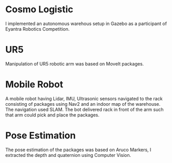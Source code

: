 # Cosmo Logistic
I implemented an autonomous warehous setup in Gazebo as a participant of Eyantra Robotics Competition.

# UR5
Manipulation of UR5 robotic arm was based on MoveIt packages.

# Mobile Robot
A mobile robot having Lidar, IMU, Ultrasonic sensors navigated to the rack consisting of packages using Nav2 and an indoor map of the warehouse. The navigation used SLAM.
The bot delivered rack in front of the arm such that arm could pick and place the packages.

# Pose Estimation
The pose estimation of the packages was based on Aruco Markers, I extracted the depth and quaternion using Computer Vision.
